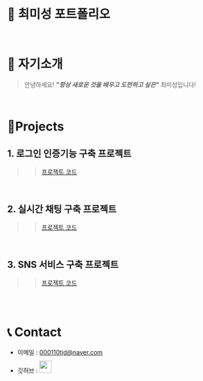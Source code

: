 # 📜 최미성 포트폴리오

<br />

# 👋 자기소개

> 안녕하세요! ***"항상 새로운 것을 배우고 도전하고 싶은"*** 최미성입니다!  
> 

<br />

# 📝Projects

## 1. 로그인 인증기능 구축 프로젝트 

> 
>> [프로젝트 코드]()

<br />

## 2. 실시간 채팅 구축 프로젝트 

> 
>> [프로젝트 코드]()

<br />

## 3. SNS 서비스 구축 프로젝트 

> 
>> [프로젝트 코드]()

<br />

<br />

# 📞 Contact

- 이메일 : 000110tjd@naver.com
- 깃허브 : <a href="https://github.com/tjd000110">
  <img src="https://user-images.githubusercontent.com/68724828/185908612-22f4d219-78a7-4de7-bb02-deecaa63bffa.png" height="28px" style="margin-top: 10px" />
  </a>

